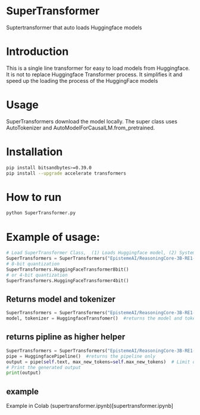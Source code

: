 # SuperTransformer

Suptertransformer that auto loads Huggingface models 

# Introduction
This is a single line transformer for easy to load models from Huggingface.  It is not to replace Huggingface Transformer process.  It simplifies it and speed up the loading the process of the HuggingFace models

# Usage
SuperTransformers download the model locally.  The super class uses AutoTokenizer and AutoModelForCausalLM.from_pretrained.

# Installation
``` bash
pip install bitsandbytes>=0.39.0
pip install --upgrade accelerate transformers
```
# How to run
```python
python SuperTransformer.py
```

# Example of usage:
 
```python
# Load SuperTransformer Class,  (1) Loads Huggingface model, (2) System Prompt (3) Text/prompt (4)Max tokens
SuperTransformers = SuperTransformers("EpistemeAI/ReasoningCore-3B-RE1-V2","You are a highly knowledgeable assistant with expertise in chemistry and physics. <reasoning>","What is the area of a circle, radius=16, reason step by step", 2026)
# 8-bit quantization
SuperTransformers.HuggingFaceTransformer8bit()
# or 4-bit quantization
SuperTransformers.HuggingFaceTransformer4bit()
```

## Returns model and tokenizer
```python
SuperTransformers = SuperTransformers("EpistemeAI/ReasoningCore-3B-RE1-V2")
model, tokenizer = HuggingfaceTransfomer()  #returns the model and tokenizer
```
## returns pipline as higher helper
```python
SuperTransformers = SuperTransformers("EpistemeAI/ReasoningCore-3B-RE1-V2")
pipe = HuggingfacePipeline()  #returns the pipeline only
output = pipe(self.text, max_new_tokens=self.max_new_tokens)  # Limit output length to save memory
# Print the generated output
print(output)
```

## example
Example in Colab
(supertransformer.ipynb)[supertransformer.ipynb]

